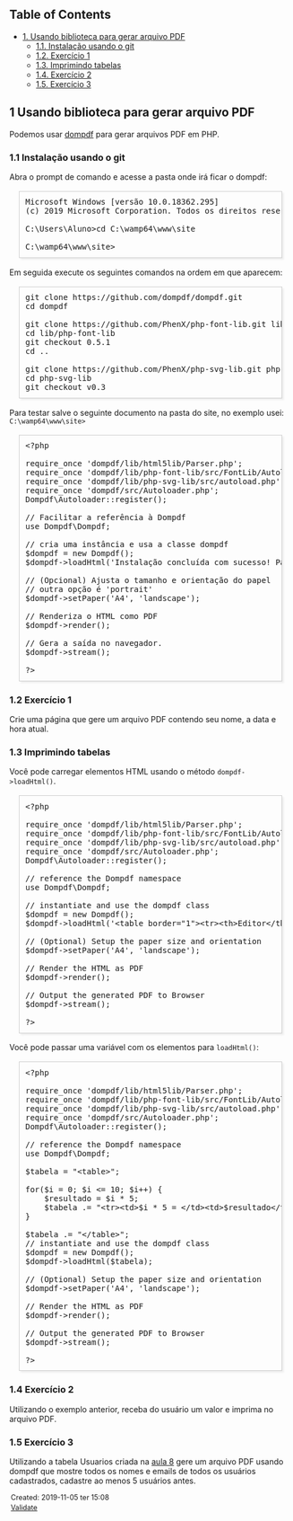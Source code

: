<?xml version="1.0" encoding="utf-8"?>
<!DOCTYPE html PUBLIC "-//W3C//DTD XHTML 1.0 Strict//EN"
"http://www.w3.org/TR/xhtml1/DTD/xhtml1-strict.dtd">
<html xmlns="http://www.w3.org/1999/xhtml" lang="en" xml:lang="en">
<head>
<!-- 2019-11-05 ter 15:08 -->
<meta http-equiv="Content-Type" content="text/html;charset=utf-8" />
<meta name="viewport" content="width=device-width, initial-scale=1" />
<title>&lrm;</title>
<meta name="generator" content="Org mode" />
<style type="text/css">
 <!--/*--><![CDATA[/*><!--*/
  .title  { text-align: center;
             margin-bottom: .2em; }
  .subtitle { text-align: center;
              font-size: medium;
              font-weight: bold;
              margin-top:0; }
  .todo   { font-family: monospace; color: red; }
  .done   { font-family: monospace; color: green; }
  .priority { font-family: monospace; color: orange; }
  .tag    { background-color: #eee; font-family: monospace;
            padding: 2px; font-size: 80%; font-weight: normal; }
  .timestamp { color: #bebebe; }
  .timestamp-kwd { color: #5f9ea0; }
  .org-right  { margin-left: auto; margin-right: 0px;  text-align: right; }
  .org-left   { margin-left: 0px;  margin-right: auto; text-align: left; }
  .org-center { margin-left: auto; margin-right: auto; text-align: center; }
  .underline { text-decoration: underline; }
  #postamble p, #preamble p { font-size: 90%; margin: .2em; }
  p.verse { margin-left: 3%; }
  pre {
    border: 1px solid #ccc;
    box-shadow: 3px 3px 3px #eee;
    padding: 8pt;
    font-family: monospace;
    overflow: auto;
    margin: 1.2em;
  }
  pre.src {
    position: relative;
    overflow: visible;
    padding-top: 1.2em;
  }
  pre.src:before {
    display: none;
    position: absolute;
    background-color: white;
    top: -10px;
    right: 10px;
    padding: 3px;
    border: 1px solid black;
  }
  pre.src:hover:before { display: inline;}
  /* Languages per Org manual */
  pre.src-asymptote:before { content: 'Asymptote'; }
  pre.src-awk:before { content: 'Awk'; }
  pre.src-C:before { content: 'C'; }
  /* pre.src-C++ doesn't work in CSS */
  pre.src-clojure:before { content: 'Clojure'; }
  pre.src-css:before { content: 'CSS'; }
  pre.src-D:before { content: 'D'; }
  pre.src-ditaa:before { content: 'ditaa'; }
  pre.src-dot:before { content: 'Graphviz'; }
  pre.src-calc:before { content: 'Emacs Calc'; }
  pre.src-emacs-lisp:before { content: 'Emacs Lisp'; }
  pre.src-fortran:before { content: 'Fortran'; }
  pre.src-gnuplot:before { content: 'gnuplot'; }
  pre.src-haskell:before { content: 'Haskell'; }
  pre.src-hledger:before { content: 'hledger'; }
  pre.src-java:before { content: 'Java'; }
  pre.src-js:before { content: 'Javascript'; }
  pre.src-latex:before { content: 'LaTeX'; }
  pre.src-ledger:before { content: 'Ledger'; }
  pre.src-lisp:before { content: 'Lisp'; }
  pre.src-lilypond:before { content: 'Lilypond'; }
  pre.src-lua:before { content: 'Lua'; }
  pre.src-matlab:before { content: 'MATLAB'; }
  pre.src-mscgen:before { content: 'Mscgen'; }
  pre.src-ocaml:before { content: 'Objective Caml'; }
  pre.src-octave:before { content: 'Octave'; }
  pre.src-org:before { content: 'Org mode'; }
  pre.src-oz:before { content: 'OZ'; }
  pre.src-plantuml:before { content: 'Plantuml'; }
  pre.src-processing:before { content: 'Processing.js'; }
  pre.src-python:before { content: 'Python'; }
  pre.src-R:before { content: 'R'; }
  pre.src-ruby:before { content: 'Ruby'; }
  pre.src-sass:before { content: 'Sass'; }
  pre.src-scheme:before { content: 'Scheme'; }
  pre.src-screen:before { content: 'Gnu Screen'; }
  pre.src-sed:before { content: 'Sed'; }
  pre.src-sh:before { content: 'shell'; }
  pre.src-sql:before { content: 'SQL'; }
  pre.src-sqlite:before { content: 'SQLite'; }
  /* additional languages in org.el's org-babel-load-languages alist */
  pre.src-forth:before { content: 'Forth'; }
  pre.src-io:before { content: 'IO'; }
  pre.src-J:before { content: 'J'; }
  pre.src-makefile:before { content: 'Makefile'; }
  pre.src-maxima:before { content: 'Maxima'; }
  pre.src-perl:before { content: 'Perl'; }
  pre.src-picolisp:before { content: 'Pico Lisp'; }
  pre.src-scala:before { content: 'Scala'; }
  pre.src-shell:before { content: 'Shell Script'; }
  pre.src-ebnf2ps:before { content: 'ebfn2ps'; }
  /* additional language identifiers per "defun org-babel-execute"
       in ob-*.el */
  pre.src-cpp:before  { content: 'C++'; }
  pre.src-abc:before  { content: 'ABC'; }
  pre.src-coq:before  { content: 'Coq'; }
  pre.src-groovy:before  { content: 'Groovy'; }
  /* additional language identifiers from org-babel-shell-names in
     ob-shell.el: ob-shell is the only babel language using a lambda to put
     the execution function name together. */
  pre.src-bash:before  { content: 'bash'; }
  pre.src-csh:before  { content: 'csh'; }
  pre.src-ash:before  { content: 'ash'; }
  pre.src-dash:before  { content: 'dash'; }
  pre.src-ksh:before  { content: 'ksh'; }
  pre.src-mksh:before  { content: 'mksh'; }
  pre.src-posh:before  { content: 'posh'; }
  /* Additional Emacs modes also supported by the LaTeX listings package */
  pre.src-ada:before { content: 'Ada'; }
  pre.src-asm:before { content: 'Assembler'; }
  pre.src-caml:before { content: 'Caml'; }
  pre.src-delphi:before { content: 'Delphi'; }
  pre.src-html:before { content: 'HTML'; }
  pre.src-idl:before { content: 'IDL'; }
  pre.src-mercury:before { content: 'Mercury'; }
  pre.src-metapost:before { content: 'MetaPost'; }
  pre.src-modula-2:before { content: 'Modula-2'; }
  pre.src-pascal:before { content: 'Pascal'; }
  pre.src-ps:before { content: 'PostScript'; }
  pre.src-prolog:before { content: 'Prolog'; }
  pre.src-simula:before { content: 'Simula'; }
  pre.src-tcl:before { content: 'tcl'; }
  pre.src-tex:before { content: 'TeX'; }
  pre.src-plain-tex:before { content: 'Plain TeX'; }
  pre.src-verilog:before { content: 'Verilog'; }
  pre.src-vhdl:before { content: 'VHDL'; }
  pre.src-xml:before { content: 'XML'; }
  pre.src-nxml:before { content: 'XML'; }
  /* add a generic configuration mode; LaTeX export needs an additional
     (add-to-list 'org-latex-listings-langs '(conf " ")) in .emacs */
  pre.src-conf:before { content: 'Configuration File'; }

  table { border-collapse:collapse; }
  caption.t-above { caption-side: top; }
  caption.t-bottom { caption-side: bottom; }
  td, th { vertical-align:top;  }
  th.org-right  { text-align: center;  }
  th.org-left   { text-align: center;   }
  th.org-center { text-align: center; }
  td.org-right  { text-align: right;  }
  td.org-left   { text-align: left;   }
  td.org-center { text-align: center; }
  dt { font-weight: bold; }
  .footpara { display: inline; }
  .footdef  { margin-bottom: 1em; }
  .figure { padding: 1em; }
  .figure p { text-align: center; }
  .inlinetask {
    padding: 10px;
    border: 2px solid gray;
    margin: 10px;
    background: #ffffcc;
  }
  #org-div-home-and-up
   { text-align: right; font-size: 70%; white-space: nowrap; }
  textarea { overflow-x: auto; }
  .linenr { font-size: smaller }
  .code-highlighted { background-color: #ffff00; }
  .org-info-js_info-navigation { border-style: none; }
  #org-info-js_console-label
    { font-size: 10px; font-weight: bold; white-space: nowrap; }
  .org-info-js_search-highlight
    { background-color: #ffff00; color: #000000; font-weight: bold; }
  .org-svg { width: 90%; }
  /*]]>*/-->
</style>
<script type="text/javascript">
/*
@licstart  The following is the entire license notice for the
JavaScript code in this tag.

Copyright (C) 2012-2019 Free Software Foundation, Inc.

The JavaScript code in this tag is free software: you can
redistribute it and/or modify it under the terms of the GNU
General Public License (GNU GPL) as published by the Free Software
Foundation, either version 3 of the License, or (at your option)
any later version.  The code is distributed WITHOUT ANY WARRANTY;
without even the implied warranty of MERCHANTABILITY or FITNESS
FOR A PARTICULAR PURPOSE.  See the GNU GPL for more details.

As additional permission under GNU GPL version 3 section 7, you
may distribute non-source (e.g., minimized or compacted) forms of
that code without the copy of the GNU GPL normally required by
section 4, provided you include this license notice and a URL
through which recipients can access the Corresponding Source.


@licend  The above is the entire license notice
for the JavaScript code in this tag.
*/
<!--/*--><![CDATA[/*><!--*/
 function CodeHighlightOn(elem, id)
 {
   var target = document.getElementById(id);
   if(null != target) {
     elem.cacheClassElem = elem.className;
     elem.cacheClassTarget = target.className;
     target.className = "code-highlighted";
     elem.className   = "code-highlighted";
   }
 }
 function CodeHighlightOff(elem, id)
 {
   var target = document.getElementById(id);
   if(elem.cacheClassElem)
     elem.className = elem.cacheClassElem;
   if(elem.cacheClassTarget)
     target.className = elem.cacheClassTarget;
 }
/*]]>*///-->
</script>
</head>
<body>
<div id="content">
<div id="table-of-contents">
<h2>Table of Contents</h2>
<div id="text-table-of-contents">
<ul>
<li><a href="#org165abc1">1. Usando biblioteca para gerar arquivo PDF</a>
<ul>
<li><a href="#orgcf34369">1.1. Instalação usando o git</a></li>
<li><a href="#org9b9e5d3">1.2. Exercício 1</a></li>
<li><a href="#org81aa49b">1.3. Imprimindo tabelas</a></li>
<li><a href="#org37cbbbc">1.4. Exercício 2</a></li>
<li><a href="#org9170f97">1.5. Exercício 3</a></li>
</ul>
</li>
</ul>
</div>
</div>
<div id="outline-container-org165abc1" class="outline-2">
<h2 id="org165abc1"><span class="section-number-2">1</span> Usando biblioteca para gerar arquivo PDF</h2>
<div class="outline-text-2" id="text-1">
<p>
Podemos usar <a href="https://github.com/dompdf/dompdf">dompdf</a> para gerar arquivos PDF em PHP.
</p>
</div>

<div id="outline-container-orgcf34369" class="outline-3">
<h3 id="orgcf34369"><span class="section-number-3">1.1</span> Instalação usando o git</h3>
<div class="outline-text-3" id="text-1-1">
<p>
Abra o prompt de comando e acesse a pasta onde irá ficar o dompdf:
</p>

<pre class="example">
Microsoft Windows [versão 10.0.18362.295]
(c) 2019 Microsoft Corporation. Todos os direitos reservados.

C:\Users\Aluno&gt;cd C:\wamp64\www\site

C:\wamp64\www\site&gt;
</pre>

<p>
Em seguida execute os seguintes comandos na ordem em que aparecem:
</p>

<pre class="example">
git clone https://github.com/dompdf/dompdf.git
cd dompdf

git clone https://github.com/PhenX/php-font-lib.git lib/php-font-lib
cd lib/php-font-lib
git checkout 0.5.1
cd ..

git clone https://github.com/PhenX/php-svg-lib.git php-svg-lib
cd php-svg-lib
git checkout v0.3
</pre>

<p>
Para testar salve o seguinte documento na pasta do site, no exemplo usei: <code>C:\wamp64\www\site&gt;</code>
</p>

<pre class="example">
&lt;?php

require_once 'dompdf/lib/html5lib/Parser.php';
require_once 'dompdf/lib/php-font-lib/src/FontLib/Autoloader.php';
require_once 'dompdf/lib/php-svg-lib/src/autoload.php';
require_once 'dompdf/src/Autoloader.php';
Dompdf\Autoloader::register();

// Facilitar a referência à Dompdf
use Dompdf\Dompdf;

// cria uma instância e usa a classe dompdf
$dompdf = new Dompdf();
$dompdf-&gt;loadHtml('Instalação concluída com sucesso! Parabéns!');

// (Opcional) Ajusta o tamanho e orientação do papel
// outra opção é 'portrait'
$dompdf-&gt;setPaper('A4', 'landscape');

// Renderiza o HTML como PDF
$dompdf-&gt;render();

// Gera a saída no navegador.
$dompdf-&gt;stream();

?&gt;
</pre>
</div>
</div>

<div id="outline-container-org9b9e5d3" class="outline-3">
<h3 id="org9b9e5d3"><span class="section-number-3">1.2</span> Exercício 1</h3>
<div class="outline-text-3" id="text-1-2">
<p>
Crie uma página que gere um arquivo PDF contendo seu nome, a data e hora atual.
</p>
</div>
</div>

<div id="outline-container-org81aa49b" class="outline-3">
<h3 id="org81aa49b"><span class="section-number-3">1.3</span> Imprimindo tabelas</h3>
<div class="outline-text-3" id="text-1-3">
<p>
Você pode carregar elementos HTML usando o método <code>dompdf-&gt;loadHtml()</code>.
</p>

<pre class="example">
&lt;?php

require_once 'dompdf/lib/html5lib/Parser.php';
require_once 'dompdf/lib/php-font-lib/src/FontLib/Autoloader.php';
require_once 'dompdf/lib/php-svg-lib/src/autoload.php';
require_once 'dompdf/src/Autoloader.php';
Dompdf\Autoloader::register();

// reference the Dompdf namespace
use Dompdf\Dompdf;

// instantiate and use the dompdf class
$dompdf = new Dompdf();
$dompdf-&gt;loadHtml('&lt;table border="1"&gt;&lt;tr&gt;&lt;th&gt;Editor&lt;/th&gt;&lt;th&gt;Site&lt;/th&gt;&lt;/tr&gt;&lt;tr&gt;&lt;td&gt;Brackets&lt;/td&gt;&lt;td&gt;http://brackets.io/&lt;/td&gt;&lt;/tr&gt;&lt;tr&gt;&lt;td&gt;Atom&lt;/td&gt;&lt;td&gt;http://atom.io/&lt;/td&gt;&lt;/tr&gt;&lt;/table&gt;');

// (Optional) Setup the paper size and orientation
$dompdf-&gt;setPaper('A4', 'landscape');

// Render the HTML as PDF
$dompdf-&gt;render();

// Output the generated PDF to Browser
$dompdf-&gt;stream();

?&gt;
</pre>

<p>
Você pode passar uma variável com os elementos para <code>loadHtml()</code>:
</p>

<pre class="example">
&lt;?php

require_once 'dompdf/lib/html5lib/Parser.php';
require_once 'dompdf/lib/php-font-lib/src/FontLib/Autoloader.php';
require_once 'dompdf/lib/php-svg-lib/src/autoload.php';
require_once 'dompdf/src/Autoloader.php';
Dompdf\Autoloader::register();

// reference the Dompdf namespace
use Dompdf\Dompdf;

$tabela = "&lt;table&gt;";

for($i = 0; $i &lt;= 10; $i++) {
    $resultado = $i * 5;
    $tabela .= "&lt;tr&gt;&lt;td&gt;$i * 5 = &lt;/td&gt;&lt;td&gt;$resultado&lt;/td&gt;&lt;/tr&gt;";
}

$tabela .= "&lt;/table&gt;";
// instantiate and use the dompdf class
$dompdf = new Dompdf();
$dompdf-&gt;loadHtml($tabela);

// (Optional) Setup the paper size and orientation
$dompdf-&gt;setPaper('A4', 'landscape');

// Render the HTML as PDF
$dompdf-&gt;render();

// Output the generated PDF to Browser
$dompdf-&gt;stream();

?&gt;
</pre>
</div>
</div>



<div id="outline-container-org37cbbbc" class="outline-3">
<h3 id="org37cbbbc"><span class="section-number-3">1.4</span> Exercício 2</h3>
<div class="outline-text-3" id="text-1-4">
<p>
Utilizando o exemplo anterior, receba do usuário um valor e imprima no arquivo PDF.
</p>
</div>
</div>

<div id="outline-container-org9170f97" class="outline-3">
<h3 id="org9170f97"><span class="section-number-3">1.5</span> Exercício 3</h3>
<div class="outline-text-3" id="text-1-5">
<p>
Utilizando a tabela Usuarios criada na <a href="https://github.com/maurojh/PHP-Aula08-ex05">aula 8</a> gere um arquivo PDF usando dompdf que mostre todos os nomes e emails de todos os usuários cadastrados, cadastre ao menos 5 usuários antes.
</p>
</div>
</div>
</div>
</div>
<div id="postamble" class="status">
<p class="date">Created: 2019-11-05 ter 15:08</p>
<p class="validation"><a href="http://validator.w3.org/check?uri=referer">Validate</a></p>
</div>
</body>
</html>
